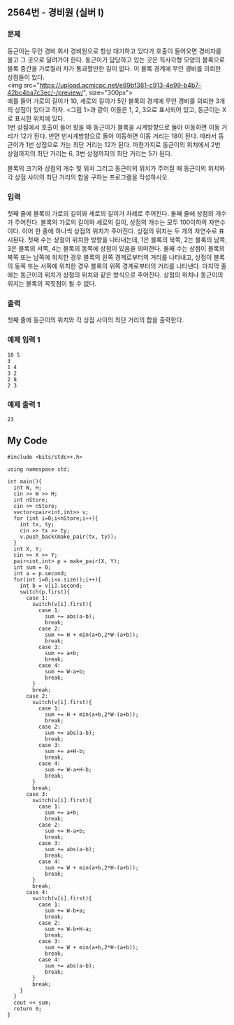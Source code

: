 ## 2564번 - 경비원 (실버 I)

### 문제
동근이는 무인 경비 회사 경비원으로 항상 대기하고 있다가 호출이 들어오면 경비차를 몰고 그 곳으로 달려가야 한다. 동근이가 담당하고 있는 곳은 직사각형 모양의 블록으로 블록 중간을 가로질러 차가 통과할만한 길이 없다. 이 블록 경계에 무인 경비를 의뢰한 상점들이 있다.<br>
<img src="https://upload.acmicpc.net/e89bf381-c913-4e99-b4b7-42bc4ba7c3ec/-/preview/", size="300px"><br>
예를 들어 가로의 길이가 10, 세로의 길이가 5인 블록의 경계에 무인 경비를 의뢰한 3개의 상점이 있다고 하자. <그림 1>과 같이 이들은 1, 2, 3으로 표시되어 있고, 동근이는 X로 표시한 위치에 있다.<br>
  1번 상점에서 호출이 들어 왔을 때 동근이가 블록을 시계방향으로 돌아 이동하면 이동 거리가 12가 된다. 반면 반시계방향으로 돌아 이동하면 이동 거리는 18이 된다. 따라서 동근이가 1번 상점으로 가는 최단 거리는 12가 된다. 마찬가지로 동근이의 위치에서 2번 상점까지의 최단 거리는 6, 3번 상점까지의 최단 거리는 5가 된다.<br>

블록의 크기와 상점의 개수 및 위치 그리고 동근이의 위치가 주어질 때 동근이의 위치와 각 상점 사이의 최단 거리의 합을 구하는 프로그램을 작성하시오.

### 입력
첫째 줄에 블록의 가로의 길이와 세로의 길이가 차례로 주어진다. 둘째 줄에 상점의 개수가 주어진다. 블록의 가로의 길이와 세로의 길이, 상점의 개수는 모두 100이하의 자연수이다. 이어 한 줄에 하나씩 상점의 위치가 주어진다. 상점의 위치는 두 개의 자연수로 표시된다. 첫째 수는 상점이 위치한 방향을 나타내는데, 1은 블록의 북쪽, 2는 블록의 남쪽, 3은 블록의 서쪽, 4는 블록의 동쪽에 상점이 있음을 의미한다. 둘째 수는 상점이 블록의 북쪽 또는 남쪽에 위치한 경우 블록의 왼쪽 경계로부터의 거리를 나타내고, 상점이 블록의 동쪽 또는 서쪽에 위치한 경우 블록의 위쪽 경계로부터의 거리를 나타낸다. 마지막 줄에는 동근이의 위치가 상점의 위치와 같은 방식으로 주어진다. 상점의 위치나 동근이의 위치는 블록의 꼭짓점이 될 수 없다.

### 출력
첫째 줄에 동근이의 위치와 각 상점 사이의 최단 거리의 합을 출력한다.

### 예제 입력 1
```
10 5
3
1 4
3 2
2 8
2 3
```
### 예제 출력 1
```
23
```

## My Code
```
#include <bits/stdc++.h>

using namespace std;

int main(){
  int W, H;
  cin >> W >> H;
  int nStore;
  cin >> nStore;
  vector<pair<int,int>> v;
  for (int i=0;i<nStore;i++){
    int tx, ty;
    cin >> tx >> ty;
    v.push_back(make_pair(tx, ty));
  }
  int X, Y;
  cin >> X >> Y;
  pair<int,int> p = make_pair(X, Y);
  int sum = 0;
  int a = p.second;
  for(int i=0;i<v.size();i++){
    int b = v[i].second;
    switch(p.first){
      case 1:
        switch(v[i].first){
          case 1:
            sum += abs(a-b);
            break;
          case 2:
            sum += H + min(a+b,2*W-(a+b));
            break;
          case 3:
            sum += a+b;
            break;
          case 4:
            sum += W-a+b;
            break;
        }
        break;
      case 2:
        switch(v[i].first){
          case 1:
            sum += H + min(a+b,2*W-(a+b));
            break;
          case 2:
            sum += abs(a-b);
            break;
          case 3:
            sum += a+H-b;
            break;
          case 4:
            sum += W-a+H-b;
            break;
        }
        break;
      case 3:
        switch(v[i].first){
          case 1:
            sum += a+b;
            break;
          case 2:
            sum += H-a+b;
            break;
          case 3:
            sum += abs(a-b);
            break;
          case 4:
            sum += W + min(a+b,2*H-(a+b));
            break;
        }
        break;
      case 4:
        switch(v[i].first){
          case 1:
            sum += W-b+a;
            break;
          case 2:
            sum += W-b+H-a;
            break;
          case 3:
            sum += W + min(a+b,2*H-(a+b));
            break;
          case 4:
            sum += abs(a-b);
            break;
        }
        break;
    }
  }
  cout << sum;
  return 0;
}
```
